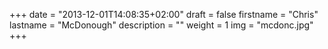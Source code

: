 +++
date = "2013-12-01T14:08:35+02:00"
draft = false
firstname = "Chris"
lastname = "McDonough"
description = ""
weight = 1
img = "mcdonc.jpg"
+++
